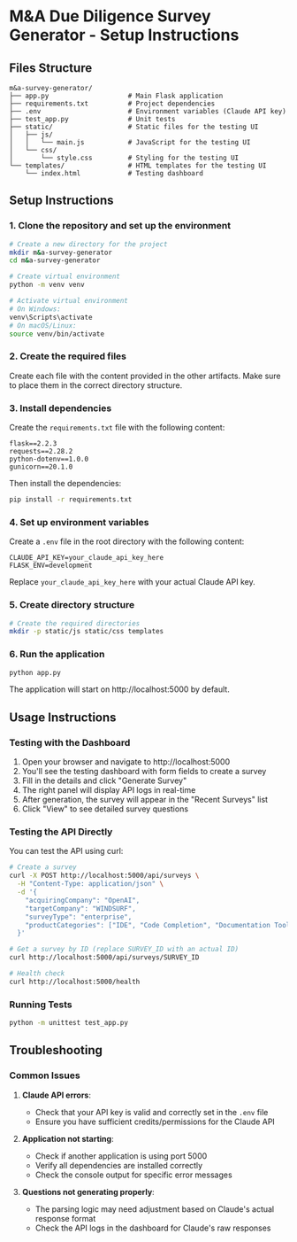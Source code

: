 # M&A Due Diligence Survey Generator - Setup Instructions

## Files Structure
```
m&a-survey-generator/
├── app.py                    # Main Flask application
├── requirements.txt          # Project dependencies
├── .env                      # Environment variables (Claude API key)
├── test_app.py               # Unit tests
├── static/                   # Static files for the testing UI
│   ├── js/
│   │   └── main.js           # JavaScript for the testing UI
│   └── css/
│       └── style.css         # Styling for the testing UI
└── templates/                # HTML templates for the testing UI
    └── index.html            # Testing dashboard
```

## Setup Instructions

### 1. Clone the repository and set up the environment

```bash
# Create a new directory for the project
mkdir m&a-survey-generator
cd m&a-survey-generator

# Create virtual environment
python -m venv venv

# Activate virtual environment
# On Windows:
venv\Scripts\activate
# On macOS/Linux:
source venv/bin/activate
```

### 2. Create the required files

Create each file with the content provided in the other artifacts. Make sure to place them in the correct directory structure.

### 3. Install dependencies

Create the `requirements.txt` file with the following content:

```
flask==2.2.3
requests==2.28.2
python-dotenv==1.0.0
gunicorn==20.1.0
```

Then install the dependencies:

```bash
pip install -r requirements.txt
```

### 4. Set up environment variables

Create a `.env` file in the root directory with the following content:

```
CLAUDE_API_KEY=your_claude_api_key_here
FLASK_ENV=development
```

Replace `your_claude_api_key_here` with your actual Claude API key.

### 5. Create directory structure

```bash
# Create the required directories
mkdir -p static/js static/css templates
```

### 6. Run the application

```bash
python app.py
```

The application will start on http://localhost:5000 by default.

## Usage Instructions

### Testing with the Dashboard

1. Open your browser and navigate to http://localhost:5000
2. You'll see the testing dashboard with form fields to create a survey
3. Fill in the details and click "Generate Survey"
4. The right panel will display API logs in real-time
5. After generation, the survey will appear in the "Recent Surveys" list
6. Click "View" to see detailed survey questions

### Testing the API Directly

You can test the API using curl:

```bash
# Create a survey
curl -X POST http://localhost:5000/api/surveys \
  -H "Content-Type: application/json" \
  -d '{
    "acquiringCompany": "OpenAI",
    "targetCompany": "WINDSURF",
    "surveyType": "enterprise",
    "productCategories": ["IDE", "Code Completion", "Documentation Tools"]
  }'

# Get a survey by ID (replace SURVEY_ID with an actual ID)
curl http://localhost:5000/api/surveys/SURVEY_ID

# Health check
curl http://localhost:5000/health
```

### Running Tests

```bash
python -m unittest test_app.py
```

## Troubleshooting

### Common Issues

1. **Claude API errors**:
   - Check that your API key is valid and correctly set in the `.env` file
   - Ensure you have sufficient credits/permissions for the Claude API

2. **Application not starting**:
   - Check if another application is using port 5000
   - Verify all dependencies are installed correctly
   - Check the console output for specific error messages

3. **Questions not generating properly**:
   - The parsing logic may need adjustment based on Claude's actual response format
   - Check the API logs in the dashboard for Claude's raw responses